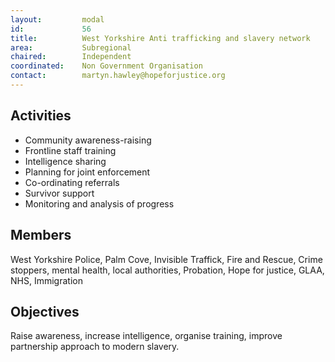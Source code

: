 ```yaml
---
layout: 		modal
id: 			56
title: 			West Yorkshire Anti trafficking and slavery network
area: 			Subregional
chaired: 		Independent
coordinated:	Non Government Organisation
contact:		martyn.hawley@hopeforjustice.org
---
```


Activities
----------

* Community awareness-raising
* Frontline staff training
* Intelligence sharing
* Planning for joint enforcement
* Co-ordinating referrals
* Survivor support
* Monitoring and analysis of progress

Members
-------

West Yorkshire Police, Palm Cove, Invisible Traffick, Fire and Rescue, Crime stoppers, mental health, local authorities, Probation, Hope for justice, GLAA, NHS, Immigration

Objectives
----------

Raise awareness, increase intelligence, organise training, improve partnership approach to modern slavery. 